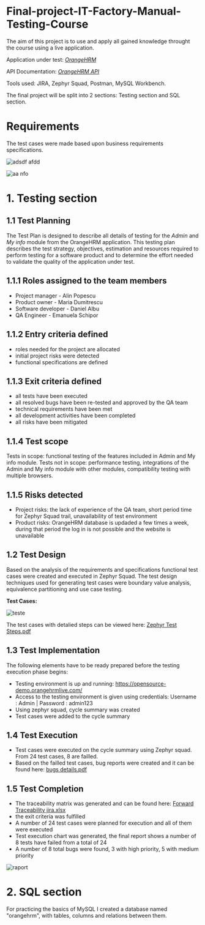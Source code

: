 # Final-project-IT-Factory-Manual-Testing-Course
The aim of this project is to use and apply all gained knowledge throught the course using a live application. 

Application under test: *[OrangeHRM](https://opensource-demo.orangehrmlive.com/)*

API Documentation: *[OrangeHRM API](https://orangehrm.github.io/orangehrm-api-doc/)*

Tools used: JIRA, Zephyr Squad, Postman, MySQL Workbench.

The final project will be split into 2 sections: Testing section and SQL section.

# Requirements 
The test cases were made based upon business requirements specifications.

![adsdf afdd](https://user-images.githubusercontent.com/114079605/192904791-fb3123c2-52c1-4737-9511-956dda39304e.png)

![aa nfo](https://user-images.githubusercontent.com/114079605/192905164-e8b0cfbc-f167-42e4-862c-b4b0e30b63c0.png)


# 1. Testing section
## 1.1 Test Planning

The Test Plan is designed to describe all details of testing for the *Admin* and *My info* module from the OrangeHRM application.
This testing plan describes the test strategy, objectives, estimation and resources required to perform testing for a software product and to determine
the effort needed to validate the quality of the application under test.

## 1.1.1 Roles assigned to the team members 
- Project manager - Alin Popescu
- Product owner - Maria Dumitrescu
- Software developer - Daniel Albu
- QA Engineer - Emanuela Schipor

## 1.1.2 Entry criteria defined
- roles needed for the project are allocated
- initial project risks were detected 
- functional specifications are defined

## 1.1.3 Exit criteria defined
 - all tests have been executed
 - all resolved bugs have been re-tested and approved by the QA team
 - technical requirements have been met
 - all development activities have been completed
 - all risks have been mitigated
 
## 1.1.4 Test scope
Tests in scope: functional testing of the features included in Admin and My info module. 
Tests not in scope: performance testing, integrations of the Admin and My info module with other modules, compatibility testing with multiple browsers.
 
## 1.1.5 Risks detected
- Project risks: the lack of experience of the QA team, short period time for Zephyr Squad trail, unavailability of test environment
- Product risks: OrangeHRM database is updaded a few times a week, during that period the log in is not possible and the website is unavailable

## 1.2 Test Design
Based on the analysis of the requirements and specifications functional test cases were created and executed in Zephyr Squad.
The test design techniques used for generating test cases were boundary value analysis, equivalence partitioning and use case testing.

**Test Cases:**

![teste](https://user-images.githubusercontent.com/114079605/193084142-1726cddd-1e53-4248-8e45-13d653cac065.png)

The test cases with detalied steps can be viewed here: [Zephyr Test Steps.pdf](https://github.com/SchEma453/Final-project-IT-Factory-Manual-Testing-Course/files/9677062/Zephyr.Test.Steps.pdf)

## 1.3 Test Implementation
The following elements have to be ready prepared before the testing execution phase begins:
- Testing environment is up and running: https://opensource-demo.orangehrmlive.com/
- Access to the testing environment is given using credentials: Username : Admin | Password : admin123
- Using zephyr squad, cycle summary was created
- Test cases were added to the cycle summary

## 1.4 Test Execution
- Test cases were executed on the cycle summary using Zephyr squad. From 24 test cases, 8 are failled.
- Based on the failled test cases, bug reports were created and it can be found here: 
[bugs details.pdf](https://github.com/SchEma453/Final-project-IT-Factory-Manual-Testing-Course/files/9677948/bugs.details.pdf)

## 1.5 Test Completion

- The traceability matrix was generated and can be found here: [Forward Traceability jira.xlsx](https://github.com/SchEma453/Final-project-IT-Factory-Manual-Testing-Course/files/9678040/Forward.Traceability.jira.xlsx)
- the exit criteria was fulfilled
- A number of 24 test cases were planned for execution and all of them were executed
- Test execution chart was generated, the final report shows a number of 8 tests have failed from a total of 24
- A number of 8 total bugs were found, 3 with high priority, 5 with medium priority

![raport](https://user-images.githubusercontent.com/114079605/193115536-d0bd6b43-1cb3-4550-bf28-96600ef7fbea.png)

# 2. SQL section
For practicing the basics of MySQL I created a database named "orangehrm", with tables, columns and relations between them. 

